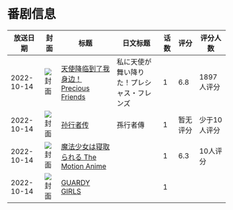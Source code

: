 # 番剧信息

|放送日期|封面|标题|日文标题|话数|评分|评分人数|
|---|---|---|---|---|---|---|
|2022-10-14|![封面](https://lain.bgm.tv/pic/cover/c/16/73/320493_mMG4Z.jpg)|[天使降临到了我身边！Precious Friends](https://bangumi.tv/subject/320493)|私に天使が舞い降りた！プレシャス・フレンズ|1|6.8|1897人评分|
|2022-10-14|![封面](https://lain.bgm.tv/pic/cover/c/4a/24/404883_nF5Qf.jpg)|[孙行者传](https://bangumi.tv/subject/404883)|孫行者傳|1|暂无评分|少于10人评分|
|2022-10-14|![封面](https://bangumi.tv/img/no_icon_subject.png)|[魔法少女は寝取られる The Motion Anime](https://bangumi.tv/subject/405504)||1|6.3|10人评分|
|2022-10-14|![封面](https://lain.bgm.tv/pic/cover/c/c7/ef/409249_wDWsR.jpg)|[GUARDY GIRLS](https://bangumi.tv/subject/409249)||1|||
